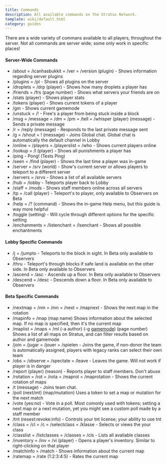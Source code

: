 ```yaml
---
title: Commands
description: All available commands on the Stratus Network.
template: wiki/default.html
category: guides
---
```


There are a wide variety of commans available to all players, throughout the server. Not all commands are server wide; some only work in specific places!

#### Server-Wide Commands

- /about = /icanhasbukkit = /ver = /version (plugin) - Shows information regarding server plugins
- /plugins = /pl - Shows all plugins on the server
- /droplets = /drp (player) - Shows how many droplets a player has
- /friends = /frs (page number) - Shows what servers your friends are on
- /stats (player) - Shows player stats
- /tokens (player) - Shows current tokens of a player
- /gm - Shows current gamemode
- /unstuck = /! - Free's a player from being stuck inside a block
- /msg = /message = /dm = /pm = /tell = /whisper (player) (message) - Sends a private message
- /r = /reply (message) - Responds to the last private message sent
- /g = /shout = ! (message) - Joins Global chat. Global chat is automatically the default channel in Lobby
- /online = /players = /playerslist = /who - Shows current players online
- /lookup = /l (player) - Shows all punishments a player has
- /ping - Pong! (Tests Ping)
- /seen = /find (player) - Shows the last time a player was in-game
- /server = /srv (world) - Show's current server or allows players to teleport to a different server
- /servers = /srvs - Shows a list of all available servers
- /hub = /lobby - Teleports player back to Lobby
- /staff = /mods - Shows staff members online across all servers
- /tp = /call (player) - Teleport's to player, only available to Observers on Beta
- /help = /? (command) - Shows the in-game Help menu, but this guide is way more helpful
- /toggle (setting) - Will cycle through different options for the specific setting
- /enchanments = /listenchant = /lsenchant - Shows all possible enchantments

#### Lobby Specific Commands

- /j = /jumpto - Teleports to the block in sight. In Beta only available to Observers
- /thru - Teleport's through blocks if safe land is available on the other side. In Beta only available to Observers
- /ascend = /asc - Ascends up a floor. In Beta only available to Observers
- /descend = /desc - Descends down a floor. In Beta only available to Observers

#### Beta Specific Commands 

- /nextmap = /nm = /mn = /next = /mapnext - Shows the next map in the rotation
- /mapinfo = /map (map name) Shows information about the selected map. If no map is specified, then it's the current map
- /maplist = /maps = /ml (-a author) (-g [gamemode](https://mcresourcepile.github.io/addon-project/wiki/gamemodes)) (page number) Shows a list of all maps on Stratus, and can filter results based on author and gamemode
- /join = /jugar = /jouer = /spielen - Joins the game, if non-donor the team is automatically assigned, players with legacy ranks can select their own team
- /obs = /observe = /spectate = /leave - Leaves the game. Will not work if player is in danger
- /report (player) (reason) - Reports player to staff members. Don't abuse
- /rotation = /rot = /rota = /maprot = /maprotation - Shows the current rotation of maps
- /t (message) - Joins team chat.
- /poll (next/mt) (map/mutation) Uses a token to set a map or mutation for the next match
- /vote (yes:no) - Vote in a poll. Most comonly used with tokens; setting a next map or a next mutation, yet you might see a custom poll made by a staff member
- /tnt (resest:revoke:info) - Controls your tnt license; your ability to use tnt
- /class = /cl = /c = /selectclass = /klasse - Selects or views the your class
- /classlist = /listclasses = /classes = /cls - Lists all avaliable classes
- /inventory = /inv = /vi (player) - Opens a player's inventory. Similar to right-clicking on that player
- /matchinfo = /match - Shows information about the current map
- /ratemap = /rate (1:2:3:4:5) - Rates the current map
